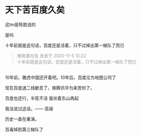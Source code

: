 # 天下苦百度久矣


这tm是陈胜说的

是吗

十年前就是这句话，百度还是活着，只不过掉出第一梯队了而已

<div class="quote"><blockquote><font color="#999999">微笑着吃饭 发表于 2020-11-5 13:22</font><br />
<font color="#999999">十年前就是这句话，百度还是活着，只不过掉出第一梯队了而已</font></blockquote></div><br />
10年前，雅虎中国还开着吧。10年后，百度沦为地图公司了

现在百度退二线歇息了，换腾讯华为来苦你了。<img src="static/image/smiley/default/lol.gif" smilieid="12" border="0" alt="" />

百度也还行，半死不活 蛰伏着东山再起

我没说过这话。—— 高祖

历史一直在重演。

百毒掉到第三梯队了&nbsp; &nbsp;&nbsp; &nbsp;&nbsp; &nbsp;&nbsp; &nbsp;&nbsp; &nbsp;&nbsp; &nbsp;&nbsp; &nbsp;&nbsp; &nbsp;&nbsp; &nbsp;&nbsp; &nbsp;&nbsp; &nbsp;&nbsp; &nbsp;&nbsp; &nbsp; 
